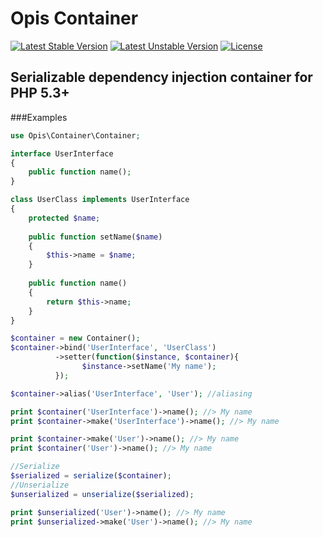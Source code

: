 Opis Container
==============
[![Latest Stable Version](https://poser.pugx.org/opis/container/version.png)](https://packagist.org/packages/opis/container)
[![Latest Unstable Version](https://poser.pugx.org/opis/container/v/unstable.png)](//packagist.org/packages/opis/container)
[![License](https://poser.pugx.org/opis/container/license.png)](https://packagist.org/packages/opis/container)

Serializable dependency injection container for PHP 5.3+
-------------------

###Examples

```php
use Opis\Container\Container;

interface UserInterface
{
    public function name();
}

class UserClass implements UserInterface
{
    protected $name;
    
    public function setName($name)
    {
        $this->name = $name;
    }
    
    public function name()
    {
        return $this->name;
    }
}

$container = new Container();
$container->bind('UserInterface', 'UserClass')
          ->setter(function($instance, $container){
                $instance->setName('My name');
          });

$container->alias('UserInterface', 'User'); //aliasing

print $container('UserInterface')->name(); //> My name
print $container->make('UserInterface')->name(); //> My name

print $container->make('User')->name(); //> My name
print $container('User')->name(); //> My name

//Serialize
$serialized = serialize($container);
//Unserialize
$unserialized = unserialize($serialized);

print $unserialized('User')->name(); //> My name
print $unserialized->make('User')->name(); //> My name

```